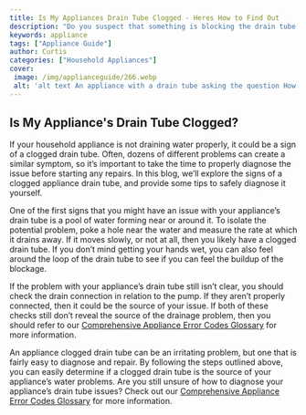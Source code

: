 ```yaml
---
title: Is My Appliances Drain Tube Clogged - Heres How to Find Out
description: "Do you suspect that something is blocking the drain tube of your appliance Learn how to identify and solve the problem with this helpful guide"
keywords: appliance
tags: ["Appliance Guide"]
author: Curtis
categories: ["Household Appliances"]
cover: 
 image: /img/applianceguide/266.webp
 alt: 'alt text An appliance with a drain tube asking the question How do I know if my drain tube is clogged'
---
```

## Is My Appliance's Drain Tube Clogged?

If your household appliance is not draining water properly, it could be a sign of a clogged drain tube. Often, dozens of different problems can create a similar symptom, so it’s important to take the time to properly diagnose the issue before starting any repairs. In this blog, we’ll explore the signs of a clogged appliance drain tube, and provide some tips to safely diagnose it yourself. 

One of the first signs that you might have an issue with your appliance’s drain tube is a pool of water forming near or around it. To isolate the potential problem, poke a hole near the water and measure the rate at which it drains away. If it moves slowly, or not at all, then you likely have a clogged drain tube. If you don’t mind getting your hands wet, you can also feel around the loop of the drain tube to see if you can feel the buildup of the blockage.

If the problem with your appliance’s drain tube still isn’t clear, you should check the drain connection in relation to the pump. If they aren’t properly connected, then it could be the source of your issue. If both of these checks still don’t reveal the source of the drainage problem, then you should refer to our [Comprehensive Appliance Error Codes Glossary](./error-codes/) for more information. 

An appliance clogged drain tube can be an irritating problem, but one that is fairly easy to diagnose and repair. By following the steps outlined above, you can easily determine if a clogged drain tube is the source of your appliance’s water problems. Are you still unsure of how to diagnose your appliance’s drain tube issues? Check out our [Comprehensive Appliance Error Codes Glossary](./error-codes/) for more information.
